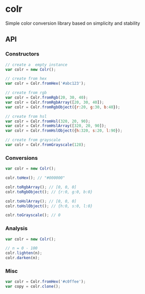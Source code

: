 colr
====

Simple color conversion library based on simplicity and stability

## API

### Constructors

```javascript
// create a  empty instance
var colr = new Colr();

// create from hex
var colr = Colr.fromHex('#abc123');

// create from rgb
var colr = Colr.fromRgb(20, 30, 40);
var colr = Colr.fromRgbArray([20, 30, 40]);
var colr = Colr.fromRgbObject({r:20, g:30, b:40});

// create from hsl
var colr = Colr.fromHsl(320, 20, 90);
var colr = Colr.fromHslArray([320, 20, 90]);
var colr = Colr.fromHslObject({h:320, s:20, l:90});

// create from grayscale
var colr = Colr.fromGrayscale(128);
```

### Conversions

```javascript
var colr = new Colr();

colr.toHex(); // "#000000"

colr.toRgbArray(); // [0, 0, 0]
colr.toRgbObject(); // {r:0, g:0, b:0}

colr.toHslArray(); // [0, 0, 0]
colr.toHslObject(); // {h:0, s:0, l:0}

colr.toGrayscale(); // 0
```

### Analysis

```javascript
var colr = new Colr();

// n = 0 - 100
colr.lighten(n);
colr.darken(n);
```

### Misc

```javascript
var colr = Colr.fromHex('#c0ffee');
var copy = colr.clone();
```
